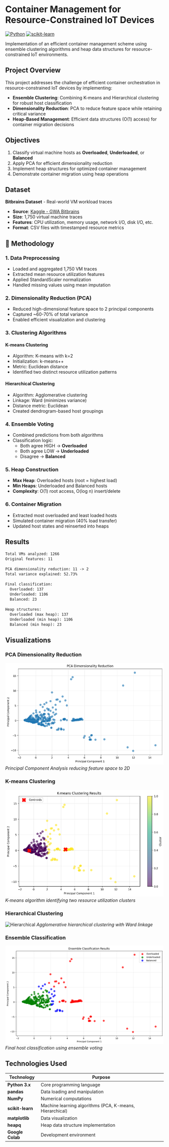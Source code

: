 # Container Management for Resource-Constrained IoT Devices

[![Python](https://img.shields.io/badge/Python-3.x-blue.svg)](https://www.python.org/)
[![scikit-learn](https://img.shields.io/badge/scikit--learn-ML-orange.svg)](https://scikit-learn.org/)

Implementation of an efficient container management scheme using ensemble clustering algorithms and heap data structures for resource-constrained IoT environments.

## Project Overview

This project addresses the challenge of efficient container orchestration in resource-constrained IoT devices by implementing:

- **Ensemble Clustering**: Combining K-means and Hierarchical clustering for robust host classification
- **Dimensionality Reduction**: PCA to reduce feature space while retaining critical variance
- **Heap-Based Management**: Efficient data structures (O(1) access) for container migration decisions

## Objectives

1. Classify virtual machine hosts as **Overloaded**, **Underloaded**, or **Balanced**
2. Apply PCA for efficient dimensionality reduction
3. Implement heap structures for optimized container management
4. Demonstrate container migration using heap operations

## Dataset

**Bitbrains Dataset** - Real-world VM workload traces
- **Source**: [Kaggle - GWA Bitbrains](https://www.kaggle.com/datasets/gauravdhamane/gwa-bitbrains)
- **Size**: 1,750 virtual machine traces
- **Features**: CPU utilization, memory usage, network I/O, disk I/O, etc.
- **Format**: CSV files with timestamped resource metrics

## 🔬 Methodology

### 1. Data Preprocessing
- Loaded and aggregated 1,750 VM traces
- Extracted mean resource utilization features
- Applied StandardScaler normalization
- Handled missing values using mean imputation

### 2. Dimensionality Reduction (PCA)
- Reduced high-dimensional feature space to 2 principal components
- Captured ~60-70% of total variance
- Enabled efficient visualization and clustering

### 3. Clustering Algorithms

#### K-means Clustering
- Algorithm: K-means with k=2
- Initialization: k-means++
- Metric: Euclidean distance
- Identified two distinct resource utilization patterns

#### Hierarchical Clustering
- Algorithm: Agglomerative clustering
- Linkage: Ward (minimizes variance)
- Distance metric: Euclidean
- Created dendrogram-based host groupings

### 4. Ensemble Voting
- Combined predictions from both algorithms
- Classification logic:
  - Both agree HIGH → **Overloaded**
  - Both agree LOW → **Underloaded**
  - Disagree → **Balanced**

### 5. Heap Construction
- **Max Heap**: Overloaded hosts (root = highest load)
- **Min Heaps**: Underloaded and Balanced hosts
- **Complexity**: O(1) root access, O(log n) insert/delete

### 6. Container Migration
- Extracted most overloaded and least loaded hosts
- Simulated container migration (40% load transfer)
- Updated host states and reinserted into heaps

## Results
```
Total VMs analyzed: 1266
Original features: 11

PCA dimensionality reduction: 11 -> 2
Total variance explained: 52.73%

Final classification:
  Overloaded: 137
  Underloaded: 1106
  Balanced: 23

Heap structures:
  Overloaded (max heap): 137
  Underloaded (min heap): 1106
  Balanced (min heap): 23

```

## Visualizations

### PCA Dimensionality Reduction
![PCA Visualization](pca_visualization.png)
*Principal Component Analysis reducing feature space to 2D*

### K-means Clustering
![K-means](kmeans_clustering.png)
*K-means algorithm identifying two resource utilization clusters*

### Hierarchical Clustering
![Hierarchical](hierarchical_clustering.png)
*Agglomerative hierarchical clustering with Ward linkage*

### Ensemble Classification
![Ensemble](ensemble_classification.png)
*Final host classification using ensemble voting*

## Technologies Used

| Technology | Purpose |
|------------|---------|
| **Python 3.x** | Core programming language |
| **pandas** | Data loading and manipulation |
| **NumPy** | Numerical computations |
| **scikit-learn** | Machine learning algorithms (PCA, K-means, Hierarchical) |
| **matplotlib** | Data visualization |
| **heapq** | Heap data structure implementation |
| **Google Colab** | Development environment |
